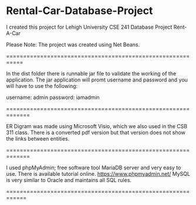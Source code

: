 # Rental-Car-Database-Project

I created this project for Lehigh University CSE 241 Database Project Rent-A-Car

Please Note: The project was created using Net Beans.

===========================================================

In the dist folder there is runnable jar file to validate the working of the application. The jar application will promt username and password and you will have to use the following:

username: admin
password: iamadmin

=============================================================

ER Digram was made using Microsoft Visio, which we also used in the CSB 311 class. There is a converted pdf version but that version does not show the links between entities.

=============================================================

I used phpMyAdmin; free software tool MariaDB server and very easy to use. There is available tutorial online. https://www.phpmyadmin.net/
MySQL is very similar to Oracle and maintains all SQL rules.

============================================================
